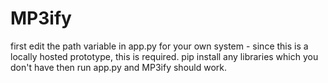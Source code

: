 # MP3ify

first edit the path variable in app.py for your own system - since this is a locally hosted prototype, this is required.
pip install any libraries which you don't have
then run app.py and MP3ify should work.
